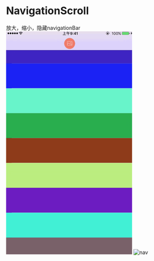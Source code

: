 # NavigationScroll
放大，缩小，隐藏navigationBar
![nav](https://github.com/FireG/NavigationScroll/blob/master/a.gif)
![nav](https://github.com/FireG/NavigationScroll/a.gif)
